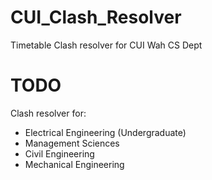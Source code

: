 # CUI_Clash_Resolver
Timetable Clash resolver for CUI Wah CS Dept

# TODO
Clash resolver for:
- Electrical Engineering (Undergraduate)
- Management Sciences
- Civil Engineering
- Mechanical Engineering
